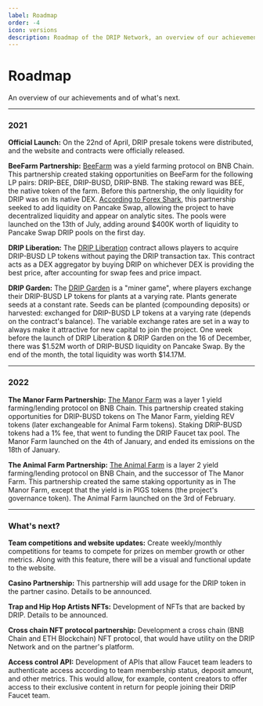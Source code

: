 ```yaml
---
label: Roadmap
order: -4
icon: versions
description: Roadmap of the DRIP Network, an overview of our achievements and of what is next. Find out about the BeeFarm Partnership, DRIP Liberation, DRIP Garden, The Manor Farm Partnership, The Animal Farm Partnership.
---
```


# Roadmap
An overview of our achievements and of what's next.

---

### 2021
**Official Launch:**
On the 22nd of April, DRIP presale tokens were distributed, and the website and contracts were officially released.

**BeeFarm Partnership:**
[ BeeFarm](https://app.beefarm.finance) was a yield farming protocol on BNB Chain. This partnership created staking opportunities on BeeFarm for the following LP pairs: DRIP-BEE, DRIP-BUSD, DRIP-BNB. The staking reward was BEE, the native token of the farm.
Before this partnership, the only liquidity for DRIP was on its native DEX. [According to Forex Shark](https://web.archive.org/web/20210629160630/https://forexshark.medium.com/history-in-the-making-2fbb4b3c44d1), this partnership seeked to add liquidity on Pancake Swap, allowing the project to have decentralized liquidity and appear on analytic sites.
The pools were launched on the 13th of July, adding around $400K worth of liquidity to Pancake Swap DRIP pools on the first day.

**DRIP Liberation:**
The [DRIP Liberation](https://theanimal.farm/dripliberation) contract allows players to acquire DRIP-BUSD LP tokens without paying the DRIP transaction tax. This contract acts as a DEX aggregator by buying DRIP on whichever DEX is providing the best price, after accounting for swap fees and price impact.

**DRIP Garden:**
The [DRIP Garden](https://theanimal.farm/garden) is a "miner game", where players exchange their DRIP-BUSD LP tokens for plants at a varying rate. Plants generate seeds at a constant rate. Seeds can be planted (compounding deposits) or harvested: exchanged for DRIP-BUSD LP tokens at a varying rate (depends on the contract's balance). The variable exchange rates are set in a way to always make it attractive for new capital to join the project.
One week before the launch of DRIP Liberation & DRIP Garden on the 16 of December, there was $1.52M worth of DRIP-BUSD liquidity on Pancake Swap. By the end of the month, the total liquidity was worth $14.17M.

---
### 2022

**The Manor Farm Partnership:**
[ The Manor Farm](https://themanor.farm) was a layer 1 yield farming/lending protocol on BNB Chain. This partnership created staking opportunities for DRIP-BUSD tokens on The Manor Farm, yielding REV tokens (later exchangeable for Animal Farm tokens). Staking DRIP-BUSD tokens had a 1% fee, that went to funding the DRIP Faucet tax pool. The Manor Farm launched on the 4th of January, and ended its emissions on the 18th of January.

**The Animal Farm Partnership:**
[ The Animal Farm](https://theanimal.farm) is a layer 2 yield farming/lending protocol on BNB Chain, and the successor of The Manor Farm. This partnership created the same staking opportunity as in The Manor Farm, except that the yield is in PIGS tokens (the project's governance token). The Animal Farm launched on the 3rd of February.


---
### What's next?
**Team competitions and website updates:**
Create weekly/monthly competitions for teams to compete for prizes on member growth or other metrics. Along with this feature, there will be a visual and functional update to the website.

**Casino Partnership:**
This partnership will add usage for the DRIP token in the partner casino. Details to be announced.

**Trap and Hip Hop Artists NFTs:**
Development of NFTs that are backed by DRIP. Details to be announced.

**Cross chain NFT protocol partnership:**
Development a cross chain (BNB Chain and ETH Blockchain) NFT protocol, that would have utility on the DRIP Network and on the partner's platform.

**Access control API:**
Development of APIs that allow Faucet team leaders to authenticate access according to team membership status, deposit amount, and other metrics. This would allow, for example, content creators to offer access to their exclusive content in return for people joining their DRIP Faucet team.
